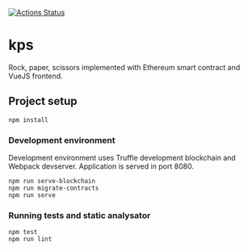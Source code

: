 [![Actions Status](https://github.com/sjappig/kps/workflows/Test%20and%20lint/badge.svg)](https://github.com/sjappig/kps/actions)

# kps

Rock, paper, scissors implemented with Ethereum smart contract and VueJS frontend.

## Project setup
```
npm install
```

### Development environment

Development environment uses Truffle development blockchain and Webpack devserver. Application is served in port 8080.

```
npm run serve-blockchain
npm run migrate-contracts
npm run serve
```

### Running tests and static analysator
```
npm test
npm run lint
```
